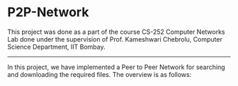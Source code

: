 # P2P-Network
This project was done as a part of the course CS-252 Computer Networks Lab done under the supervision of Prof. Kameshwari Chebrolu, Computer Science Department, IIT Bombay.

----

In this project, we have implemented a Peer to Peer Network for searching and downloading the required files. The overview is as follows:
>
